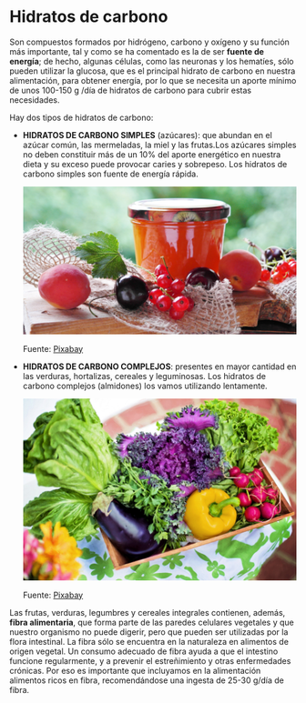 # Hidratos de carbono

Son compuestos formados por hidrógeno, carbono y oxígeno y su función más importante, tal y como se ha comentado es la de ser **fuente de energía**; de hecho, algunas células, como las neuronas y los hematíes, sólo pueden utilizar la glucosa, que es el principal hidrato de carbono en nuestra alimentación, para obtener energía, por lo que se necesita un aporte mínimo de unos 100-150 g /día de hidratos de carbono para cubrir estas necesidades.

Hay dos tipos de hidratos de carbono:

*   **HIDRATOS DE CARBONO SIMPLES** (azúcares): que abundan en el azúcar común, las mermeladas, la miel y las frutas.Los azúcares simples no deben constituir más de un 10% del aporte energético en nuestra dieta y su exceso puede provocar caries y sobrepeso. Los hidratos de carbono simples son fuente de energía rápida.
    

    ![Mermelada y frutas](img/jam-1524462_1920.jpg "Mermelada y frutas")  

    
    Fuente: [Pixabay](https://pixabay.com/es/atasco-albaricoques-albaricoque-1524462/)
    
      
    
*   **HIDRATOS DE CARBONO COMPLEJOS**: presentes en mayor cantidad en las verduras, hortalizas, cereales y leguminosas. Los hidratos de carbono complejos (almidones) los vamos utilizando lentamente.
    

    ![Hortalizas](img/vegetables-790022_1920.jpg "Hortalizas")  

    
    Fuente: [Pixabay](https://pixabay.com/es/hortalizas-jard%C3%ADn-cosecha-org%C3%A1nicos-790022/)
    

Las frutas, verduras, legumbres y cereales integrales contienen, además, **fibra alimentaria**, que forma parte de las paredes celulares vegetales y  que nuestro organismo no puede digerir, pero que pueden ser utilizadas por la flora intestinal. La fibra sólo se encuentra en la naturaleza en alimentos de origen  vegetal. Un consumo adecuado de fibra ayuda a que el intestino funcione regularmente, y a prevenir el estreñimiento y otras enfermedades crónicas. Por eso es importante que incluyamos en la alimentación alimentos ricos en fibra, recomendándose una ingesta de 25-30 g/día de fibra.
